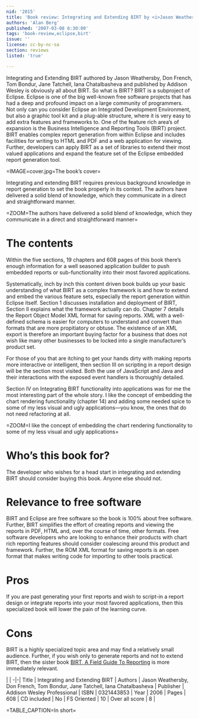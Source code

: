 ```yaml
---
nid: '2015'
title: 'Book review: Integrating and Extending BIRT by <i>Jason Weathersby, Don French, et al</i>'
authors: 'Alan Berg'
published: '2007-03-08 6:30:00'
tags: 'book-review,eclipse,birt'
issue: ''
license: cc-by-nc-sa
section: reviews
listed: 'true'

---
```

Integrating and Extending BIRT authored by Jason Weathersby, Don French, Tom Bondur, Jane Tatchell, Iana Chatalbasheva and published by Addison Wesley is obviously all about BIRT. So what is BIRT? BIRT is a subproject of Eclipse. Eclipse is one of the big well-known free software projects that has had a deep and profound impact on a large community of programmers. Not only can you consider Eclipse an Integrated Development Environment, but also a graphic tool kit and a plug-able structure, where it is very easy to add extra features and frameworks to. One of the feature rich area’s of expansion is the Business Intelligence and Reporting Tools (BIRT) project. BIRT enables complex report generation from within Eclipse and includes facilities for writing to HTML and PDF and a web application for viewing. Further, developers can apply BIRT as a set of libraries to extend their most valued applications and expand the feature set of the Eclipse embedded report generation tool.


=IMAGE=cover.jpg=The book’s cover=

Integrating and extending BIRT requires previous background knowledge in report generation to set the book properly in its context. The authors have delivered a solid blend of knowledge, which they communicate in a direct and straightforward manner.


=ZOOM=The authors have delivered a solid blend of knowledge, which they communicate in a direct and straightforward manner=


# The contents

Within the five sections, 19 chapters and 608 pages of this book there’s enough information for a well seasoned application builder to push embedded reports or sub-functionality into their most favored applications.

Systematically, inch by inch this content driven book builds up your basic understanding of what BIRT as a complex framework is and how to extend and embed the various feature sets, especially the report generation within Eclipse itself. Section 1 discusses installation and deployment of BIRT, Section II explains what the framework actually can do. Chapter 7 details the Report Object Model XML format for saving reports. XML with a well-defined schema is easier for computers to understand and convert than formats that are more propitiatory or obtuse. The existence of an XML export is therefore an important buying factor for a business that does not wish like many other businesses to be locked into a single manufacturer’s product set.

For those of you that are itching to get your hands dirty with making reports more interactive or intelligent, then section III on scripting in a report design will be the section most visited. Both the use of JavaScript and Java and their interactions with the exposed event handlers is thoroughly detailed.

Section IV on Integrating BIRT functionality into applications was for me the most interesting part of the whole story. I like the concept of embedding the chart rendering functionality (chapter 14) and adding some needed spice to some of my less visual and ugly applications—you know, the ones that do not need refactoring at all.


=ZOOM=I like the concept of embedding the chart rendering functionality to some of my less visual and ugly applications=


# Who’s this book for?

The developer who wishes for a head start in integrating and extending BIRT should consider buying this book. Anyone else should not.


# Relevance to free software

BIRT and Eclipse are free software so the book is 100% about free software. Further, BIRT simplifies the effort of creating reports and viewing the reports in PDF, HTML and, over the course of time, other formats. Free software developers who are looking to enhance their products with chart rich reporting features should consider coalescing around this product and framework. Further, the ROM XML format for saving reports is an open format that makes writing code for importing to other tools practical.


# Pros

If you are past generating your first reports and wish to script-in a report design or integrate reports into your most favored applications, then this specialized book will lower the pain of the learning curve.


# Cons

BIRT is a highly specialized topic area and may find a relatively small audience. Further, if you wish only to generate reports and not to extend BIRT, then the sister book [BIRT, A Field Guide To Reporting](http://www.freesoftwaremagazine.com/articles/book_review_birt_a_field_guide_to_reporting) is more immediately relevant.


 | |
-|-|
Title | Integrating and Extending BIRT | 
Authors | Jason Weathersby, Don French, Tom Bondur, Jane Tatchell, Iana Chatalbasheva | 
Publisher | Addison Wesley Professional | 
ISBN | 0321443853 | 
Year | 2006 | 
Pages | 608 | 
CD included | No | 
FS Oriented | 10 | 
Over all score | 8 | 

=TABLE_CAPTION=In short=

